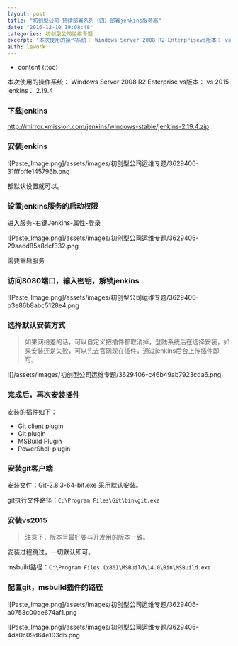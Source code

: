 ```yaml
---
layout: post
title: "初创型公司-持续部署系列（四）部署jenkins服务器"
date: "2016-12-10 19:08:48"
categories: 初创型公司运维专题
excerpt: "本次使用的操作系统： Windows Server 2008 R2 Enterprisevs版本： vs 2015jenkins： 2.19.4..."
auth: lework
---
```

* content
{:toc}

本次使用的操作系统： Windows Server 2008 R2 Enterprise
vs版本： vs 2015
jenkins： 2.19.4

### 下载jenkins
http://mirror.xmission.com/jenkins/windows-stable/jenkins-2.19.4.zip

### 安装jenkins

![Paste_Image.png]/assets/images/初创型公司运维专题/3629406-31fffbffe145796b.png

都默认设置就可以。

### 设置jenkins服务的启动权限
进入服务-右键Jenkins-属性-登录

![Paste_Image.png]/assets/images/初创型公司运维专题/3629406-29aadd85a8dcf332.png

需要重启服务

### 访问8080端口，输入密钥，解锁jenkins


![Paste_Image.png]/assets/images/初创型公司运维专题/3629406-b3e86b8abc5128e4.png

### 选择默认安装方式
> 如果网络差的话，可以自定义把插件都取消掉，登陆系统后在选择安装，如果安装还是失败，可以先去官网现在插件，通过jenkins后台上传插件即可。



![]/assets/images/初创型公司运维专题/3629406-c46b49ab7923cda6.png

 
### 完成后，再次安装插件

安装的插件如下：
- Git client plugin
- Git plugin
- MSBuild Plugin
- PowerShell plugin

###  安装git客户端

安装文件：Git-2.8.3-64-bit.exe
采用默认安装。

git执行文件路径：`C:\Program Files\Git\bin\git.exe`

### 安装vs2015
> 注意下，版本号最好要与开发用的版本一致。

安装过程跳过，一切默认即可。

msbuild路径：`C:\Program Files (x86)\MSBuild\14.0\Bin\MSBuild.exe`

### 配置git，msbuild插件的路径

![Paste_Image.png]/assets/images/初创型公司运维专题/3629406-a0753c00de674af1.png

![Paste_Image.png]/assets/images/初创型公司运维专题/3629406-4da0c09d64e103db.png
